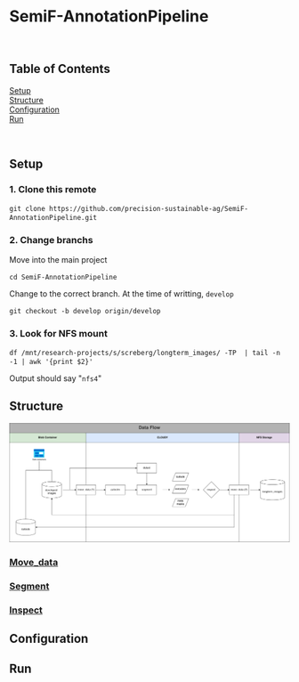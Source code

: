 
# SemiF-AnnotationPipeline

<br>

## Table of Contents  
[Setup](#setup)  
[Structure](#structure)  
[Configuration](#configuration)  
[Run](#run)  

<br>

## Setup

### 1. Clone this remote

```
git clone https://github.com/precision-sustainable-ag/SemiF-AnnotationPipeline.git
```

### 2. Change branchs

Move into the main project
```
cd SemiF-AnnotationPipeline
```

Change to the correct branch. At the time of writting, `develop`
```
git checkout -b develop origin/develop
```

### 3. Look for NFS mount

```
df /mnt/research-projects/s/screberg/longterm_images/ -TP  | tail -n -1 | awk '{print $2}'
```
Output should say "`nfs4`"

## Structure

![](assets/dataflow_repo.png)


### [Move_data](move_data/README.md)



### [Segment](segment/README.md)

### [Inspect](inspect/README.md)

## Configuration



## Run


